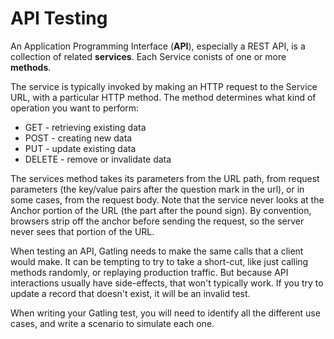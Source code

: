 # API Testing

An Application Programming Interface (**API**), especially a REST API, is a collection of related **services**.  Each Service conists of one or more **methods**.

The service is typically invoked by making an HTTP request to the Service URL, with a 
particular HTTP method.  The method determines what kind of operation you want to 
perform:

* GET - retrieving existing data
* POST - creating new data
* PUT - update existing data
* DELETE - remove or invalidate data

The services method takes its parameters from the URL path, from request parameters (the 
key/value pairs after the question mark in the url), or in some cases, from the request 
body.  Note that the service never looks at the Anchor portion of the URL (the part 
after the pound sign).  By convention, browsers strip off the anchor before sending the 
request, so the server never sees that portion of the URL.

When testing an API, Gatling needs to make the same calls that a client would make.  It 
can be tempting to try to take a short-cut, like just calling methods randomly, or 
replaying production traffic.  But because API interactions usually have side-effects,
that won't typically work.  If you try to update a record that doesn't exist, it will be
an invalid test.

When writing your Gatling test, you will need to identify all the different use cases,
and write a scenario to simulate each one.

